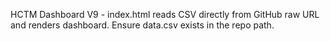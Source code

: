 HCTM Dashboard V9 - index.html reads CSV directly from GitHub raw URL and renders dashboard. Ensure data.csv exists in the repo path.